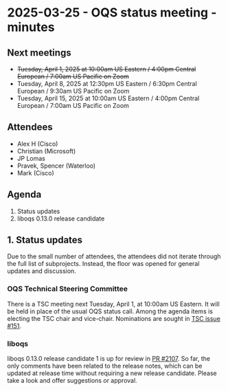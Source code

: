 # 2025-03-25 - OQS status meeting - minutes

## Next meetings

- ~~Tuesday, April 1, 2025 at 10:00am US Eastern / 4:00pm Central European / 7:00am US Pacific on Zoom~~
- Tuesday, April 8, 2025 at 12:30pm US Eastern / 6:30pm Central European / 9:30am US Pacific on Zoom
- Tuesday, April 15, 2025 at 10:00am US Eastern / 4:00pm Central European / 7:00am US Pacific on Zoom

## Attendees

- Alex H (Cisco)
- Christian (Microsoft)
- JP Lomas
- Pravek, Spencer (Waterloo)
- Mark (Cisco)

## Agenda

1. Status updates
2. liboqs 0.13.0 release candidate

## 1. Status updates

Due to the small number of attendees, the attendees did not iterate through the full list of subprojects.
Instead, the floor was opened for general updates and discussion.

### OQS Technical Steering Committee

There is a TSC meeting next Tuesday, April 1, at 10:00am US Eastern.
It will be held in place of the usual OQS status call.
Among the agenda items is electing the TSC chair and vice-chair.
Nominations are sought in [TSC issue #151](https://github.com/open-quantum-safe/tsc/issues/151).

### liboqs

liboqs 0.13.0 release candidate 1 is up for review in [PR #2107](https://github.com/open-quantum-safe/liboqs/pull/2107).
So far, the only comments have been related to the release notes, which can be updated at release time without requiring a new release candidate.
Please take a look and offer suggestions or approval.
